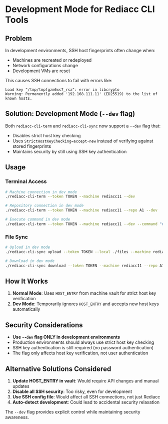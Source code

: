 # Development Mode for Rediacc CLI Tools

## Problem

In development environments, SSH host fingerprints often change when:
- Machines are recreated or redeployed
- Network configurations change
- Development VMs are reset

This causes SSH connections to fail with errors like:
```
Load key "/tmp/tmpfgzm6xs7_rsa": error in libcrypto
Warning: Permanently added '192.168.111.11' (ED25519) to the list of known hosts.
```

## Solution: Development Mode (`--dev` flag)

Both `rediacc-cli-term` and `rediacc-cli-sync` now support a `--dev` flag that:
- Disables strict host key checking
- Uses `StrictHostKeyChecking=accept-new` instead of verifying against stored fingerprints
- Maintains security by still using SSH key authentication

## Usage

### Terminal Access
```bash
# Machine connection in dev mode
./rediacc-cli-term --token TOKEN --machine rediacc11 --dev

# Repository connection in dev mode
./rediacc-cli-term --token TOKEN --machine rediacc11 --repo A1 --dev

# Execute command in dev mode
./rediacc-cli-term --token TOKEN --machine rediacc11 --dev --command "docker ps -a"
```

### File Sync
```bash
# Upload in dev mode
./rediacc-cli-sync upload --token TOKEN --local ./files --machine rediacc11 --repo A1 --dev

# Download in dev mode
./rediacc-cli-sync download --token TOKEN --machine rediacc11 --repo A1 --local ./backup --dev
```

## How It Works

1. **Normal Mode**: Uses `HOST_ENTRY` from machine vault for strict host key verification
2. **Dev Mode**: Temporarily ignores `HOST_ENTRY` and accepts new host keys automatically

## Security Considerations

- **Use `--dev` flag ONLY in development environments**
- Production environments should always use strict host key checking
- SSH key authentication is still required (no password authentication)
- The flag only affects host key verification, not user authentication

## Alternative Solutions Considered

1. **Update HOST_ENTRY in vault**: Would require API changes and manual updates
2. **Disable all SSH security**: Too risky, even for development
3. **Use SSH config file**: Would affect all SSH connections, not just Rediacc
4. **Auto-detect development**: Could lead to accidental security relaxation

The `--dev` flag provides explicit control while maintaining security awareness.